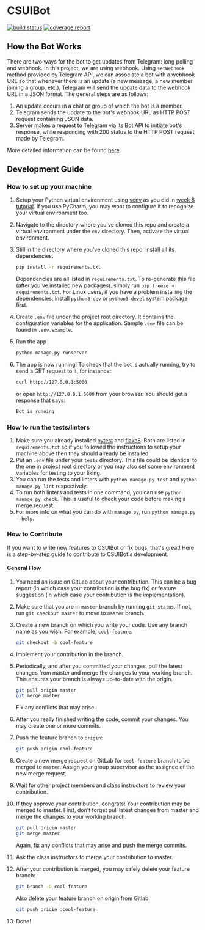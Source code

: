 # CSUIBot

[![build status](https://gitlab.com/CSUI-AdvProg-2017/csui-bot-template/badges/master/build.svg)](https://gitlab.com/CSUI-AdvProg-2017/csui-bot-template/commits/master)
[![coverage report](https://gitlab.com/CSUI-AdvProg-2017/csui-bot-template/badges/master/coverage.svg)](https://gitlab.com/CSUI-AdvProg-2017/csui-bot-template/commits/master)

## How the Bot Works

There are two ways for the bot to get updates from Telegram: long
polling and webhook. In this project, we are using webhook. Using
`setWebhook` method provided by Telegram API, we can associate a bot
with a webhook URL so that whenever there is an update (a new message,
a new member joining a group, etc.), Telegram will send the update data
to the webhook URL in a JSON format. The general steps are as follows:

1. An update occurs in a chat or group of which the bot is a member.
2. Telegram sends the update to the bot's webhook URL as HTTP POST
request containing JSON data.
3. Server makes a request to Telegram via its Bot API to initiate
bot's response, while responding with 200 status to the HTTP POST
request made by Telegram.

More detailed information can be found [here](https://core.telegram.org/bots/api#getting-updates).

## Development Guide

### How to set up your machine

1. Setup your Python virtual environment using [venv](https://docs.python.org/3/library/venv.html)
as you did in [week 8 tutorial](https://gitlab.com/CSUI-AdvProg-2017/lab-exercises/blob/master/week_8/README.md).
If you use PyCharm, you may want to configure it to recognize your virtual environment too.
2. Navigate to the directory where you've cloned this repo and create a
virtual environment under the `env` directory. Then, activate the virtual environment.
3. Still in the directory where you've cloned this repo, install all its dependencies.

    ```bash
    pip install -r requirements.txt
    ```

    Dependencies are all listed in `requirements.txt`. To re-generate
    this file (after you've installed new packages), simply run
    `pip freeze > requirements.txt`. For Linux users, if you have a
    problem installing the dependencies, install `python3-dev` or
    `python3-devel` system package first.
4. Create `.env` file under the project root directory. It contains the
configuration variables for the application. Sample `.env` file can be
found in `.env.example`.
5. Run the app

    ```bash
    python manage.py runserver
    ```
6. The app is now running! To check that the bot is actually running,
try to send a GET request to it, for instance:

    ```bash
    curl http://127.0.0.1:5000
    ```

    or open `http://127.0.0.1:5000` from your browser. You should get a
    response that says:

    ```bash
    Bot is running
    ```

### How to run the tests/linters

1. Make sure you already installed [pytest][pytest] and [flake8][flake8].
Both are listed in `requirements.txt` so if you followed the instructions
to setup your machine above then they should already be installed.
2. Put an `.env` file under your `tests` directory. This file could be
identical to the one in project root directory or you may also set some
environment variables for testing to your liking.
3. You can run the tests and linters with `python manage.py test` and
`python manage.py lint` respectively.
4. To run both linters and tests in one command, you can use
`python manage.py check`. This is useful to check your code before making
a merge request.
5. For more info on what you can do with `manage.py`, run
`python manage.py --help`.

[pytest]: http://pytest.org/latest/
[flake8]: https://pypi.python.org/pypi/flake8

### How to Contribute

If you want to write new features to CSUIBot or fix bugs, that's great! Here is a step-by-step guide to contribute to CSUIBot's development.

#### General Flow

1. You need an issue on GitLab about your contribution. This can be a
bug report (in which case your contribution is the bug fix) or feature
suggestion (in which case your contribution is the implementation).
2. Make sure that you are in `master` branch by running `git status`.
If not, run `git checkout master` to move to `master` branch.
3. Create a new branch on which you write your code. Use any branch
name as you wish. For example, `cool-feature`:

    ```bash
    git checkout -b cool-feature
    ```
4. Implement your contribution in the branch.
5. Periodically, and after you committed your changes, pull the latest
changes from master and merge the changes to your working branch. This
ensures your branch is always up-to-date with the origin.

    ```bash
    git pull origin master
    git merge master
    ```

    Fix any conflicts that may arise.
6. After you really finished writing the code, commit your changes. You
may create one or more commits.
7. Push the feature branch to `origin`:

    ```bash
    git push origin cool-feature
    ```
8. Create a new merge request on GitLab for `cool-feature` branch to be
merged to `master`. Assign your group supervisor as the assignee of the
new merge request.
9. Wait for other project members and class instructors to review your
contribution.
10. If they approve your contribution, congrats! Your contribution may
be merged to master. First, don't forget pull latest changes from master
and merge the changes to your working branch.

    ```bash
    git pull origin master
    git merge master
    ```

    Again, fix any conflicts that may arise and push the merge commits.
11. Ask the class instructors to merge your contribution to master.
12. After your contribution is merged, you may safely delete your feature branch:

    ```bash
    git branch -D cool-feature
    ```

    Also delete your feature branch on origin from Gitlab.

    ```bash
    git push origin :cool-feature
    ```
13. Done!

